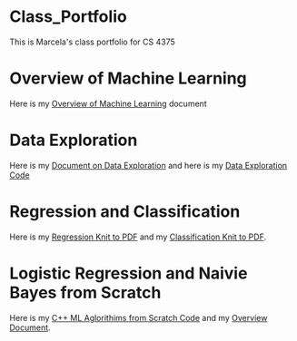 # Class_Portfolio
This is Marcela's class portfolio for CS 4375

# Overview of Machine Learning

Here is my [Overview of Machine Learning](OverviewOfMachineLearning.pdf) document

# Data Exploration

Here is my [Document on Data Exploration](Data_Exploration.pdf) and here is my [Data Exploration Code](DataExploration.cpp)

# Regression and Classification

Here is my [Regression Knit to PDF](Regression.pdf) and my [Classification Knit to PDF](Classification.pdf).

# Logistic Regression and Naivie Bayes from Scratch

Here is my [C++ ML Aglorithims from Scratch Code](C++_Alg_From_Scratch.cpp) and my [Overview Document]().
